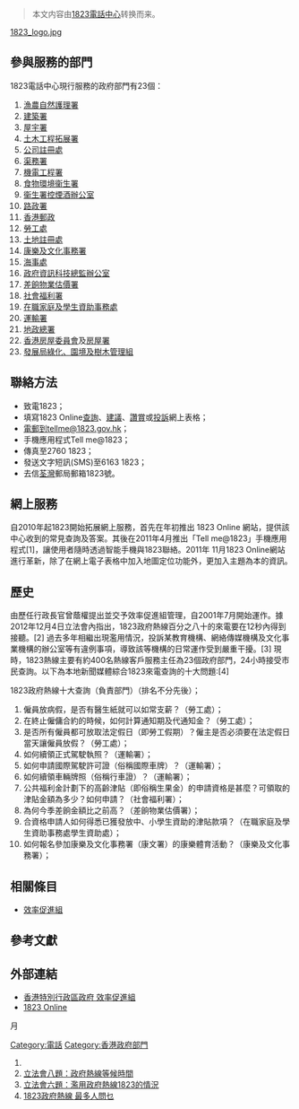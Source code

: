 > 本文内容由[1823電話中心](https://zh.wikipedia.org/wiki/1823電話中心)转换而来。


[1823_logo.jpg](https://zh.wikipedia.org/wiki/File:1823_logo.jpg "fig:1823_logo.jpg")

## 參與服務的部門

1823電話中心現行服務的政府部門有23個：

1.  [漁農自然護理署](../Page/漁農自然護理署.md "wikilink")
2.  [建築署](../Page/建築署.md "wikilink")
3.  [屋宇署](../Page/屋宇署.md "wikilink")
4.  [土木工程拓展署](../Page/土木工程拓展署.md "wikilink")
5.  [公司註冊處](https://zh.wikipedia.org/wiki/公司註冊處 "wikilink")
6.  [渠務署](../Page/渠務署.md "wikilink")
7.  [機電工程署](../Page/機電工程署.md "wikilink")
8.  [食物環境衞生署](../Page/食物環境衞生署.md "wikilink")
9.  [衞生署控煙酒辦公室](../Page/衞生署控煙酒辦公室.md "wikilink")
10. [路政署](../Page/路政署.md "wikilink")
11. [香港郵政](../Page/香港郵政.md "wikilink")
12. [勞工處](../Page/勞工處.md "wikilink")
13. [土地註冊處](../Page/土地註冊處.md "wikilink")
14. [康樂及文化事務署](../Page/康樂及文化事務署.md "wikilink")
15. [海事處](../Page/海事處.md "wikilink")
16. [政府資訊科技總監辦公室](../Page/政府資訊科技總監辦公室.md "wikilink")
17. [差餉物業估價署](../Page/差餉物業估價署.md "wikilink")
18. [社會福利署](../Page/社會福利署.md "wikilink")
19. [在職家庭及學生資助事務處](../Page/在職家庭及學生資助事務處.md "wikilink")
20. [運輸署](../Page/運輸署.md "wikilink")
21. [地政總署](../Page/地政總署.md "wikilink")
22. [香港房屋委員會](../Page/香港房屋委員會.md "wikilink")及[房屋署](../Page/房屋署.md "wikilink")
23. [發展局綠化、園境及樹木管理組](https://zh.wikipedia.org/wiki/發展局綠化、園境及樹木管理組 "wikilink")

## 聯絡方法

  - 致電1823；
  - 填寫1823 Online[查詢](https://www.1823.gov.hk/big5/case/enquiry.aspx?type=enquiry)、[建議](https://www.1823.gov.hk/big5/case/enquiry.aspx?type=suggestion)、[讚賞](https://www.1823.gov.hk/big5/case/enquiry.aspx?type=compliment)或[投訴](https://www.1823.gov.hk/big5/case/complaint.aspx)網上表格；
  - 電郵到tellme@1823.gov.hk；
  - 手機應用程式Tell me@1823；
  - 傳真至2760 1823；
  - 發送文字短訊(SMS)至6163 1823；
  - 去信[荃灣](../Page/荃灣.md "wikilink")郵局郵箱1823號。

## 網上服務

自2010年起1823開始拓展網上服務，首先在年初推出 1823 Online 網站，提供該中心收到的常見查詢及答案。其後在2011年4月推出「Tell me@1823」手機應用程式\[1\]，讓使用者隨時透過智能手機與1823聯絡。2011年 11月1823 Online網站進行革新，除了在網上電子表格中加入地圖定位功能外，更加入主題為本的資訊。

## 歷史

由歷任行政長官曾蔭權提出並交予效率促進組管理，自2001年7月開始運作。據2012年12月4日立法會內指出，1823政府熱線百分之八十的來電要在12秒內得到接聽。\[2\] 過去多年相繼出現濫用情況，投訴某教育機構、網絡傳媒機構及文化事業機構的辦公室等有違例事項，導致該等機構的日常運作受到嚴重干擾。\[3\] 現時，1823熱線主要有約400名熱線客戶服務主任為23個政府部門，24小時接受市民查詢。以下為本地新聞媒體綜合1823來電查詢的十大問題:\[4\]

1823政府熱線十大查詢（負責部門）（排名不分先後）；

1.  僱員放病假，是否有醫生紙就可以如常支薪？（勞工處）；
2.  在終止僱傭合約的時候，如何計算通知期及代通知金？（勞工處）；
3.  是否所有僱員都可放取法定假日（即勞工假期）？僱主是否必須要在法定假日當天讓僱員放假？（勞工處）；
4.  如何續領正式駕駛執照？（運輸署）；
5.  如何申請國際駕駛許可證（俗稱國際車牌）？（運輸署）；
6.  如何續領車輛牌照（俗稱行車證）？（運輸署）；
7.  公共福利金計劃下的高齡津貼（即俗稱生果金）的申請資格是甚麼？可領取的津貼金額為多少？如何申請？（社會福利署）；
8.  為何今季差餉金額比之前高？（差餉物業估價署）；
9.  合資格申請人如何得悉已獲發放中、小學生資助的津貼款項？（在職家庭及學生資助事務處學生資助處）；
10. 如何報名參加康樂及文化事務署（康文署）的康樂體育活動？（康樂及文化事務署）；

## 相關條目

  - [效率促進組](https://zh.wikipedia.org/wiki/效率促進組 "wikilink")

## 參考文獻

## 外部連結

  - [香港特別行政區政府 效率促進組](https://web.archive.org/web/20150220051426/http://www.eu.gov.hk/)
  - [1823 Online](http://www.1823.gov.hk/)

 月

[Category:電話](https://zh.wikipedia.org/wiki/Category:電話 "wikilink") [Category:香港政府部門](https://zh.wikipedia.org/wiki/Category:香港政府部門 "wikilink")

1.
2.  [立法會八題：政府熱線等候時間](http://www.info.gov.hk/gia/general/200212/04/1204174.htm)
3.  [立法會六題：濫用政府熱線1823的情況](http://www.info.gov.hk/gia/general/201512/16/P201512160819.htm)
4.  [1823政府熱線 最多人問乜](http://hk.apple.nextmedia.com/realtime/news/20151011/54301308)